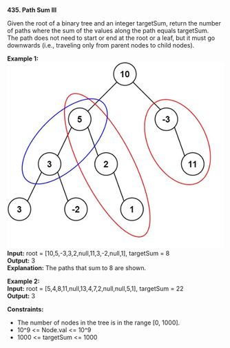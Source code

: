 **435. Path Sum III**

Given the root of a binary tree and an integer targetSum, return the number of paths where the sum of the values along the path equals targetSum.  
The path does not need to start or end at the root or a leaf, but it must go downwards (i.e., traveling only from parent nodes to child nodes).

**Example 1:**  
![img.png](img.png)  
**Input:** root = [10,5,-3,3,2,null,11,3,-2,null,1], targetSum = 8  
**Output:** 3  
**Explanation:** The paths that sum to 8 are shown.  

**Example 2:**  
**Input:** root = [5,4,8,11,null,13,4,7,2,null,null,5,1], targetSum = 22  
**Output:** 3  

**Constraints:**  
- The number of nodes in the tree is in the range [0, 1000].  
- 10^9 <= Node.val <= 10^9  
- 1000 <= targetSum <= 1000  